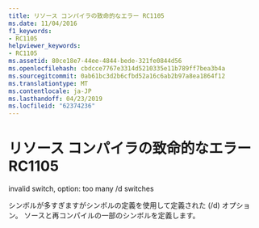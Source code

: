 ```yaml
---
title: リソース コンパイラの致命的なエラー RC1105
ms.date: 11/04/2016
f1_keywords:
- RC1105
helpviewer_keywords:
- RC1105
ms.assetid: 80ce18e7-44ee-4844-bede-321fe0844d56
ms.openlocfilehash: cbdcce7767e3314d5210335e11b789ff7bea3b4a
ms.sourcegitcommit: 0ab61bc3d2b6cfbd52a16c6ab2b97a8ea1864f12
ms.translationtype: MT
ms.contentlocale: ja-JP
ms.lasthandoff: 04/23/2019
ms.locfileid: "62374236"
---
```

# <a name="resource-compiler-fatal-error-rc1105"></a>リソース コンパイラの致命的なエラー RC1105

invalid switch, option: too many /d switches

シンボルが多すぎますがシンボルの定義を使用して定義された (/d) オプション。 ソースと再コンパイルの一部のシンボルを定義します。